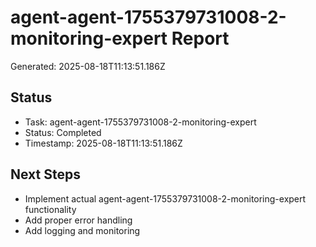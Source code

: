 # agent-agent-1755379731008-2-monitoring-expert Report

Generated: 2025-08-18T11:13:51.186Z

## Status
- Task: agent-agent-1755379731008-2-monitoring-expert
- Status: Completed
- Timestamp: 2025-08-18T11:13:51.186Z

## Next Steps
- Implement actual agent-agent-1755379731008-2-monitoring-expert functionality
- Add proper error handling
- Add logging and monitoring
